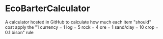 # EcoBarterCalculator
A calculator hosted in GitHub to calculate how much each item "should" cost apply the "1 currency = 1 log = 5 rock = 4 ore = 1 sand/clay = 10 crop = 0.1 bison" rule
